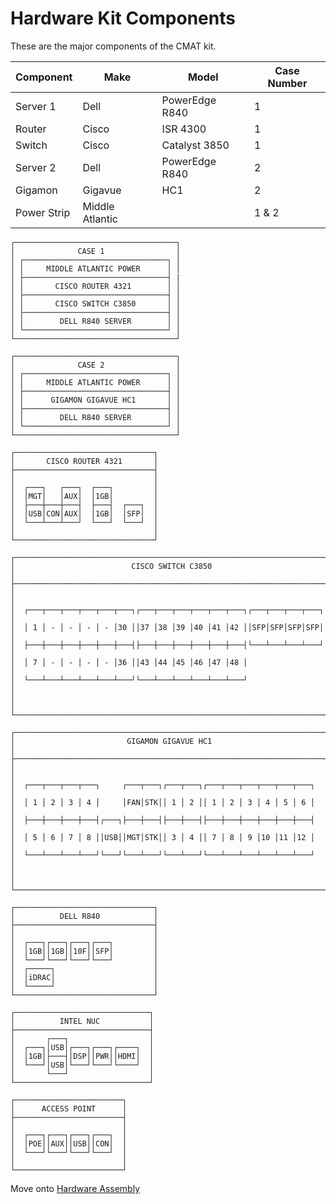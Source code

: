 # Hardware Kit Components
These are the major components of the CMAT kit.

| Component   | Make            | Model          | Case Number |
|-------------|-----------------|----------------|-------------|
| Server 1    | Dell            | PowerEdge R840 | 1           |
| Router      | Cisco           | ISR 4300       | 1           |
| Switch      | Cisco           | Catalyst 3850  | 1           |
| Server 2    | Dell            | PowerEdge R840 | 2           |
| Gigamon     | Gigavue         | HC1            | 2           |
| Power Strip | Middle Atlantic |                | 1 & 2       |

```
┌────────────────────────────────────┐
│              CASE 1                │
│ ┌────────────────────────────────┐ │
│ │     MIDDLE ATLANTIC POWER      │ │
│ ├────────────────────────────────┤ |
│ │       CISCO ROUTER 4321        │ │
│ ├────────────────────────────────┤ │
│ │       CISCO SWITCH C3850       │ │
│ ├────────────────────────────────┤ │
│ │        DELL R840 SERVER        │ │
│ └────────────────────────────────┘ │
└────────────────────────────────────┘
```  

```
┌────────────────────────────────────┐
│              CASE 2                │
│ ┌────────────────────────────────┐ │
│ │     MIDDLE ATLANTIC POWER      │ │
│ ├────────────────────────────────┤ │
│ │      GIGAMON GIGAVUE HC1       │ │
│ ├────────────────────────────────┤ │
│ │        DELL R840 SERVER        │ │
│ └────────────────────────────────┘ │
└────────────────────────────────────┘
```  
```
┌───────────────────────────────┐
│       CISCO ROUTER 4321       │
├───────────────────────────────┤
│                               │
│  ┌───┐   ┌───┐  ┌───┐         │
│  │MGT│   │AUX│  │1GB│         │
│  ├───┼───┼───┤  ├───┤  ┌───┐  │
│  │USB│CON│AUX│  │1GB│  │SFP│  │
│  └───┴───┴───┘  └───┘  └───┘  │
│                               │
└───────────────────────────────┘
```  
```
┌───────────────────────────────────────────────────────────────────────┐
│                          CISCO SWITCH C3850                           │
├───────────────────────────────────────────────────────────────────────┤
│                                                                       │
│  ┌───┬───┬───┬───┬───┬───┐┌───┬───┬───┬───┬───┬───┐┌───┬───┬───┬───┐  │
│  │ 1 │ - │ - │ - │ - │30 ││37 │38 │39 │40 │41 │42 ││SFP│SFP│SFP│SFP│  │
│  ├───┼───┼───┼───┼───┼───┤├───┼───┼───┼───┼───┼───┤└───┴───┴───┴───┘  │
│  │ 7 │ - │ - │ - │ - │36 ││43 │44 │45 │46 │47 │48 │                   │
│  └───┴───┴───┴───┴───┴───┘└───┴───┴───┴───┴───┴───┘                   │
│                                                                       │
└───────────────────────────────────────────────────────────────────────┘
```  
```
┌─────────────────────────────────────────────────────────────────────┐
│                         GIGAMON GIGAVUE HC1                         │
├─────────────────────────────────────────────────────────────────────┤
│                                                                     │
│  ┌───┬───┬───┬───┐     ┌───┬───┐┌───┬───┐┌───┬───┬───┬───┬───┬───┐  │
│  │ 1 │ 2 │ 3 │ 4 │     │FAN│STK││ 1 │ 2 ││ 1 │ 2 │ 3 │ 4 │ 5 │ 6 │  │
│  ├───┼───┼───┼───┤┌───┐├───┼───┤├───┼───┤├───┼───┼───┼───┼───┼───┤  │
│  │ 5 │ 6 │ 7 │ 8 ││USB││MGT│STK││ 3 │ 4 ││ 7 │ 8 │ 9 │10 │11 │12 │  │
│  └───┴───┴───┴───┘└───┘└───┴───┘└───┴───┘└───┴───┴───┴───┴───┴───┘  │
│                                                                     │
└─────────────────────────────────────────────────────────────────────┘
```  
```
┌───────────────────────────────┐
│          DELL R840            │
├───────────────────────────────┤
│                               │
│  ┌───┐┌───┐┌───┐┌───┐         │
│  │1GB││1GB││10F││SFP│         │
│  └───┘└───┘└───┘└───┘         │
│  ┌─────┐                      │
│  │iDRAC│                      │
│  └─────┘                      │
└───────────────────────────────┘
```  
```
┌──────────────────────────────┐
│          INTEL NUC           │
├──────────────────────────────┤
│       ┌───┐                  │
│  ┌───┐│USB│┌───┐┌───┐┌────┐  │
│  │1GB│├───┤│DSP││PWR││HDMI│  │
│  └───┘│USB│└───┘└───┘└────┘  │
│       └───┘                  │
└──────────────────────────────┘
```  
```
┌────────────────────────┐
│      ACCESS POINT      │
├────────────────────────┤
│                        │
│  ┌───┐┌───┐┌───┐┌───┐  │
│  │POE││AUX││USB││CON│  │
│  └───┘└───┘└───┘└───┘  │
│                        │
└────────────────────────┘
```
Move onto [Hardware Assembly](05-hardware-assembly.md)
